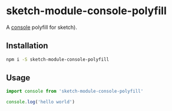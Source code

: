 # sketch-module-console-polyfill

A [console](https://developer.mozilla.org/en-US/docs/Web/API/Console) polyfill for sketch).

## Installation

```bash
npm i -S sketch-module-console-polyfill
```

## Usage

```js
import console from 'sketch-module-console-polyfill'

console.log('hello world')
```
